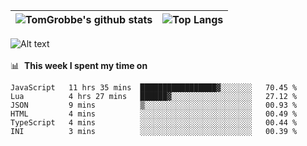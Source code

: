 |![TomGrobbe's github stats](https://github-readme-stats.vercel.app/api?username=egerdnc&count_private=true&show_icons=true&theme=dracula&disable_animations=true&include_all_commits=true)|![Top Langs](https://github-readme-stats.vercel.app/api/top-langs/?username=egerdnc&theme=dracula&langs_count=10&layout=compact)|
|:-:|:-:|

![Alt text](https://spotify-recently-played-readme.vercel.app/api?user=i4a9i8pn8x8vvskq8v52yhckr)
<br>
<br>
📊 &nbsp;**This week I spent my time on**
<!--START_SECTION:waka-->

```text
JavaScript   11 hrs 35 mins  █████████████████▓░░░░░░░   70.45 %
Lua          4 hrs 27 mins   ██████▓░░░░░░░░░░░░░░░░░░   27.12 %
JSON         9 mins          ▒░░░░░░░░░░░░░░░░░░░░░░░░   00.93 %
HTML         4 mins          ░░░░░░░░░░░░░░░░░░░░░░░░░   00.49 %
TypeScript   4 mins          ░░░░░░░░░░░░░░░░░░░░░░░░░   00.44 %
INI          3 mins          ░░░░░░░░░░░░░░░░░░░░░░░░░   00.39 %
```

<!--END_SECTION:waka-->
